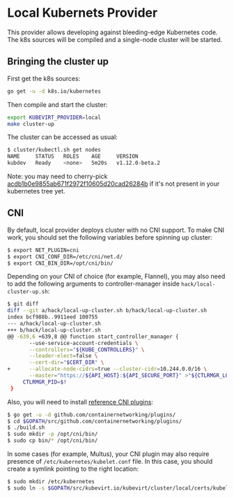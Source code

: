 # Local Kubernets Provider

This provider allows developing against bleeding-edge Kubernetes code. The
k8s sources will be compiled and a single-node cluster will be started.

## Bringing the cluster up

First get the k8s sources:

```bash
go get -u -d k8s.io/kubernetes
```

Then compile and start the cluster:

```bash
export KUBEVIRT_PROVIDER=local
make cluster-up
```

The cluster can be accessed as usual:

```bash
$ cluster/kubectl.sh get nodes
NAME     STATUS   ROLES    AGE     VERSION
kubdev   Ready    <none>   5m20s   v1.12.0-beta.2
```

Note: you may need to cherry-pick
[acdb1b0e9855ab671f2972f10605d20cad26284b](https://github.com/kubernetes/kubernetes/commit/acdb1b0e9855ab671f2972f10605d20cad26284b)
if it's not present in your kubernetes tree yet.

## CNI

By default, local provider deploys cluster with no CNI support. To make CNI
work, you should set the following variables before spinning up cluster:

```bash
$ export NET_PLUGIN=cni
$ export CNI_CONF_DIR=/etc/cni/net.d/
$ export CNI_BIN_DIR=/opt/cni/bin/
```

Depending on your CNI of choice (for example, Flannel), you may also need to
add the following arguments to controller-manager inside
`hack/local-cluster-up.sh`:

```bash
$ git diff
diff --git a/hack/local-up-cluster.sh b/hack/local-up-cluster.sh
index bcf988b..9911eed 100755
--- a/hack/local-up-cluster.sh
+++ b/hack/local-up-cluster.sh
@@ -639,6 +639,8 @@ function start_controller_manager {
       --use-service-account-credentials \
       --controllers="${KUBE_CONTROLLERS}" \
       --leader-elect=false \
       --cert-dir="$CERT_DIR" \
+      --allocate-node-cidrs=true --cluster-cidr=10.244.0.0/16 \
       --master="https://${API_HOST}:${API_SECURE_PORT}" >"${CTLRMGR_LOG}" 2>&1 &
     CTLRMGR_PID=$!
 }
```

Also, you will need to install [reference CNI plugins](https://github.com/containernetworking/plugins):

```bash
$ go get -u -d github.com/containernetworking/plugins/
$ cd $GOPATH/src/github.com/containernetworking/plugins/
$ ./build.sh
$ sudo mkdir -p /opt/cni/bin/
$ sudo cp bin/* /opt/cni/bin/
```

In some cases (for example, Multus), your CNI plugin may also require presence
of `/etc/kubernetes/kubelet.conf` file. In this case, you should create a
symlink pointing to the right location:

```bash
$ sudo mkdir /etc/kubernetes
$ sudo ln -s $GOPATH/src/kubevirt.io/kubevirt/cluster/local/certs/kubelet.kubeconfig /etc/kubernetes/kubelet.conf
```
